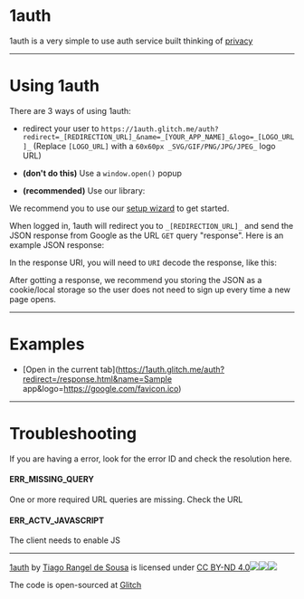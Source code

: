 1auth
=====

1auth is a very simple to use auth service built thinking of [privacy](/pp.html)

* * *

Using 1auth
===========

There are 3 ways of using 1auth:

*   redirect your user to `https://1auth.glitch.me/auth?redirect=_[REDIRECTION_URL]_&name=_[YOUR_APP_NAME]_&logo=_[LOGO_URL]_` (Replace `[LOGO_URL]` with a `60x60px _SVG/GIF/PNG/JPG/JPEG_` logo URL)

*   **(don't do this)** Use a `window.open()` popup

*   **(recommended)** Use our library:
    

We recommend you to use our [setup wizard](https://1auth.glitch.me/wizard.html) to get started.

When logged in, 1auth will redirect you to `_[REDIRECTION_URL]_` and send the JSON response from Google as the URL `GET` query "response". Here is an example JSON response:

In the response URI, you will need to `URI` decode the response, like this:

After gotting a response, we recommend you storing the JSON as a cookie/local storage so the user does not need to sign up every time a new page opens.

* * *

Examples
========

*   [Open in the current tab](https://1auth.glitch.me/auth?redirect=/response.html&name=Sample app&logo=https://google.com/favicon.ico)

* * *

Troubleshooting
===============

If you are having a error, look for the error ID and check the resolution here.

#### ERR\_MISSING\_QUERY

One or more required URL queries are missing. Check the URL

#### ERR\_ACTV\_JAVASCRIPT

The client needs to enable JS

* * *

[1auth](https://1auth.glitch.me/) by [Tiago Rangel de Sousa](https://tiagorangel.com) is licensed under [CC BY-ND 4.0![](https://mirrors.creativecommons.org/presskit/icons/cc.svg?ref=chooser-v1)![](https://mirrors.creativecommons.org/presskit/icons/by.svg?ref=chooser-v1)![](https://mirrors.creativecommons.org/presskit/icons/nd.svg?ref=chooser-v1)](http://creativecommons.org/licenses/by-nd/4.0/?ref=chooser-v1)

The code is open-sourced at [Glitch](https://glitch.com/edit/#!/1auth?utm-source=github-md)
